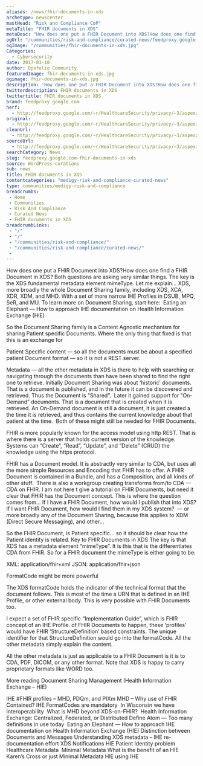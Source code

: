 ```yaml
---
aliases: /news/fhir-documents-in-xds
archetype: newscenter
mastHead: "Risk and Compliance CoP"
metaTitle: "FHIR documents in XDS"
metaDesc: "How does one put a FHIR Document into XDS?How does one find a FHIR Document in XDS? Both questions are asking very similar things. The key is the XDS fundamental metadata element mimeType. Let me explain&#8230; XDS, more broadly the whole Document Sharing family, including XDS, XCA, XDR and XDM"
ogUrl: "/communities/risk-and-compliance/curated-news/feedproxy.google.com-fhir-documents-in-xds/"
ogImage: "/communities/fhir-documents-in-xds.jpg"
Categories:
  - Cybersecurity
date: 2017-01-10
author: Opsfolio Community
featuredImage: fhir-documents-in-xds.jpg
ogimage: fhir-documents-in-xds.jpg
description: 'How does one put a FHIR Document into XDS?How does one find a FHIR Document in XDS? Both questions are asking very similar things. The key is the XDS fundamental metadata element mimeType. Let me explain&#8230; XDS, more broadly the whole Document Sharing family, including XDS, XCA, XDR, XDM, and&hellip;'
twitterdescription: FHIR documents in XDS
twittertitle: FHIR documents in XDS
brand: feedproxy.google.com
herf:
  - http://feedproxy.google.com/~r/HealthcareSecurity/privacy/~3/aspexzWFa8s/fhir-documents-in-xds.html
original:
  - http://feedproxy.google.com/~r/HealthcareSecurity/privacy/~3/aspexzWFa8s/fhir-documents-in-xds.html
cleanUrl:
  - http://feedproxy.google.com/~r/HealthcareSecurity/privacy/~3/aspexzWFa8s/fhir-documents-in-xds.html
sourceUrl:
  - http://feedproxy.google.com/~r/HealthcareSecurity/privacy/~3/aspexzWFa8s/fhir-documents-in-xds.html
searchCategory: News
slug: feedproxy.google.com-fhir-documents-in-xds
source: WordPress-curations
sub: news
title: FHIR documents in XDS
contentcategories: "medigy-risk-and-compliance-curated-news"
type: communities/medigy-risk-and-compliance
breadcrumbs:
 - Home
 - Communities
 - Risk And Compliance
 - Curated News
 - FHIR documents in XDS
breadcrumbLinks:
 - "/"
 - "/"
 - "/communities/risk-and-compliance/"
 - "/communities/risk-and-compliance/curated-news/"
 - 
---
```

How does one put a FHIR Document into XDS?How does one find a FHIR Document in XDS?
Both questions are asking very similar things. The key is the XDS fundamental metadata element mimeType. Let me explain&#8230;
XDS, more broadly the whole Document Sharing family, including XDS, XCA, XDR, XDM, and MHD. With a set of more narrow IHE Profiles in DSUB, MPQ, SeR, and MU.
To learn more on Document Sharing, start here: &nbsp;Eating an Elephant &#8212; How to approach IHE documentation on Health Information Exchange (HIE)

So the Document Sharing family is a Content Agnostic mechanism for sharing Patient specific Documents. Where the only thing that fixed is that this is an exchange for&nbsp;



Patient Specific content &#8212; so all the documents must be about a specified patient
Document format &#8212; so it is not a REST server.

Metadata &#8212; all the other metadata in XDS is there to help with searching or navigating through the documents than have been shared to find the right one to retrieve.
Initially Document Sharing was about &#8216;historic&#8217; documents. That is a document is published, and in the future it can be discovered and retrieved. Thus the Document is &#8220;Shared&#8221;. &nbsp;Later it gained support for &#8220;On-Demand&#8221; documents. That is a document that is created when it is retrieved. An On-Demand document is still a document, it is just created a the time it is retrieved, and thus contains the current knowledge about that patient at the time. &nbsp;Both of these might still be needed for FHIR Documents.

FHIR is more popularly known for the access model using http REST. That is where there is a server that holds current version of the knowledge. Systems can &#8220;Create&#8221;, &#8220;Read&#8221;, &#8220;Update&#8221;, and &#8220;Delete&#8221; (CRUD) the knowledge using the https protocol.&nbsp;

FHIR has a Document model. It is abstractly very similar to CDA, but uses all the more simple Resources and Encoding that FHIR has to offer. A FHIR Document is contained in a Bundle, and has a Composition, and all kinds of other stuff. &nbsp;There is also a workgroup creating transforms from/to CDA &#8212; CDA on FHIR. I am not here t give a tutorial on&nbsp;FHIR Documents, but need it clear that FHIR has the&nbsp;Document&nbsp;concept.
This is where the question comes from&#8230; If I have a FHIR Document, how would I publish that into XDS? If I want FHIR Document, how would I find them in my XDS system? &nbsp;&#8212; or more broadly any of the Document Sharing, because this applies to XDM (Direct Secure Messaging), and other&#8230;

So the FHIR Document, is Patient specific&#8230; so it should be clear how the Patient identity is related.
Key to FHIR Documents in XDS
The key is that XDS has a metadata element &#8220;mimeType&#8221;. It is this that is the differentiates CDA from FHIR. So for a FHIR document the mimeType is either going to be:

XML:&nbsp;application/fhir+xml
JSON:&nbsp;application/fhir+json

FormatCode might be more powerful

The XDS formatCode holds the indicator of the technical format that the document follows. This is most of the time a URN that is defined in an IHE Profile, or other external body. This is very possible with FHIR Documents too.


I expect a set of FHIR specific &#8220;Implementation Guide&#8221;, which is FHIR concept of an IHE Profile. of FHIR Documents to happen, these &#8216;profiles&#8217; would have FHIR &#8216;StructureDefinition&#8217; based constraints. The unique identifier for that StructureDefinition would go into the formatCode.
All the other metadata simply explain the content.&nbsp;

All the other metadata is just as applicable to a FHIR Document is it is to CDA, PDF, DICOM, or any other format. Note that XDS is happy to carry proprietary formats like WORD too.

More reading&nbsp;Document Sharing Management (Health Information Exchange &#8211; HIE)


IHE #FHIR profiles &#8211; MHD, PDQm, and PIXm
MHD &#8211; Why use of FHIR Contained?
IHE FormatCodes are mandatory&nbsp;
In Wisconsin we have Interoperability&nbsp;
What is MHD beyond XDS-on-FHIR?&nbsp;
Health Information Exchange: Centralized, Federated, or Distributed
Define&nbsp;Atom&nbsp;&#8212; Too many definitions in use today&nbsp;
Eating an Elephant &#8212; How to approach IHE documentation on Health Information Exchange (HIE)
Distinction between Documents and Messages
Understanding XDS metadata &#8211; IHE re-documentation effort
XDS Notifications
HIE Patient Identity problem
Healthcare Metadata&nbsp;
Minimal Metadata
What is the benefit of an HIE
Karen&#8217;s Cross or just Minimal Metadata
HIE using IHE





